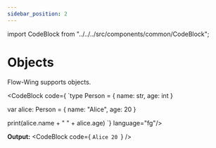 ```yaml
---
sidebar_position: 2
---
```

import CodeBlock from "../../../src/components/common/CodeBlock";

# Objects

Flow-Wing supports objects.

<CodeBlock code={
`type Person = {
    name: str,
    age: int
}

var alice: Person = { name: "Alice", age: 20 }

print(alice.name + " " + alice.age)
`} language="fg"/>


**Output:**
<CodeBlock code={
`Alice 20
`} />